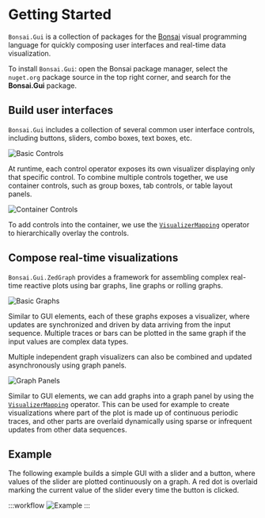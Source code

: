 # Getting Started

`Bonsai.Gui` is a collection of packages for the [Bonsai](https://bonsai-rx.org/) visual programming language for quickly composing user interfaces and real-time data visualization.

To install `Bonsai.Gui`: open the Bonsai package manager, select the `nuget.org` package source in the top right corner,  and search for the **Bonsai.Gui** package.

## Build user interfaces

`Bonsai.Gui` includes a collection of several common user interface controls, including buttons, sliders, combo boxes, text boxes, etc.

![Basic Controls](~/images/basic_controls.svg)

At runtime, each control operator exposes its own visualizer displaying only that specific control. To combine multiple controls together, we use container controls, such as group boxes, tab controls, or table layout panels.

![Container Controls](~/images/container_controls.svg)

To add controls into the container, we use the [`VisualizerMapping`](xref:Bonsai.Expressions.VisualizerMappingBuilder) operator to hierarchically overlay the controls.

## Compose real-time visualizations

`Bonsai.Gui.ZedGraph` provides a framework for assembling complex real-time reactive plots using bar graphs, line graphs or rolling graphs.

![Basic Graphs](~/images/basic_graphs.svg)

Similar to GUI elements, each of these graphs exposes a visualizer, where updates are synchronized and driven by data arriving from the input sequence. Multiple traces or bars can be plotted in the same graph if the input values are complex data types.

Multiple independent graph visualizers can also be combined and updated asynchronously using graph panels.

![Graph Panels](~/images/graph_panels.svg)

Similar to GUI elements, we can add graphs into a graph panel by using the [`VisualizerMapping`](xref:Bonsai.Expressions.VisualizerMappingBuilder) operator. This can be used for example to create visualizations where part of the plot is made up of continuous periodic traces, and other parts are overlaid dynamically using sparse or infrequent updates from other data sequences.

## Example

The following example builds a simple GUI with a slider and a button, where values of the slider are plotted continuously on a graph. A red dot is overlaid marking the current value of the slider every time the button is clicked.

:::workflow
![Example](~/workflows/gui-demo.bonsai)
:::
